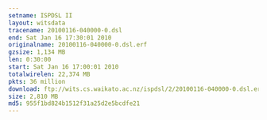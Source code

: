 ```yaml
---
setname: ISPDSL II
layout: witsdata
tracename: 20100116-040000-0.dsl
end: Sat Jan 16 17:30:01 2010
originalname: 20100116-040000-0.dsl.erf
gzsize: 1,134 MB
len: 0:30:00
start: Sat Jan 16 17:00:01 2010
totalwirelen: 22,374 MB
pkts: 36 million
download: ftp://wits.cs.waikato.ac.nz/ispdsl/2/20100116-040000-0.dsl.erf.gz
size: 2,810 MB
md5: 955f1bd824b1512f31a25d2e5bcdfe21
---
```

